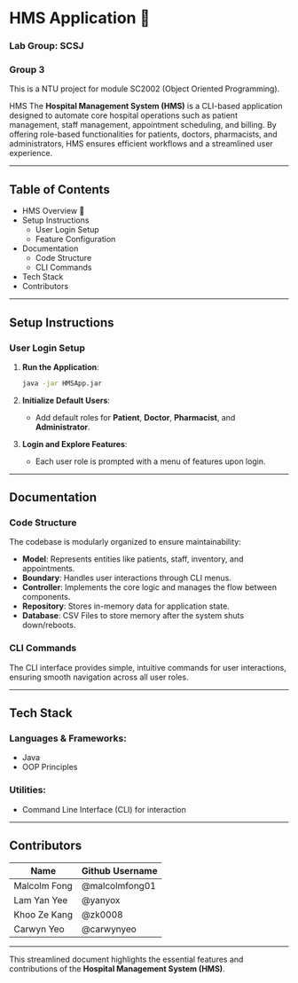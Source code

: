 # HMS Application 🏥  
### **Lab Group: SCSJ**  
### **Group 3**


This is a NTU project for module SC2002 (Object Oriented Programming).

HMS The **Hospital Management System (HMS)** is a CLI-based application designed to automate core hospital operations such as patient management, staff management, appointment scheduling, and billing. By offering role-based functionalities for patients, doctors, pharmacists, and administrators, HMS ensures efficient workflows and a streamlined user experience.



---

## **Table of Contents**  
- HMS Overview 🏥  
- Setup Instructions  
  - User Login Setup  
  - Feature Configuration  
- Documentation  
  - Code Structure  
  - CLI Commands  
- Tech Stack  
- Contributors  

---

## **Setup Instructions**

### User Login Setup  

1. **Run the Application**:  
   ```bash  
   java -jar HMSApp.jar  
   ```  

2. **Initialize Default Users**:  
   - Add default roles for **Patient**, **Doctor**, **Pharmacist**, and **Administrator**.  

3. **Login and Explore Features**:  
   - Each user role is prompted with a menu of features upon login.  

---

## **Documentation**

### Code Structure  
The codebase is modularly organized to ensure maintainability:  
- **Model**: Represents entities like patients, staff, inventory, and appointments.  
- **Boundary**: Handles user interactions through CLI menus.  
- **Controller**: Implements the core logic and manages the flow between components.  
- **Repository**: Stores in-memory data for application state.
- **Database**: CSV Files to store memory after the system shuts down/reboots.

### CLI Commands  
The CLI interface provides simple, intuitive commands for user interactions, ensuring smooth navigation across all user roles.  

---

## **Tech Stack**  

### Languages & Frameworks:  
- Java  
- OOP Principles  

### Utilities:  
- Command Line Interface (CLI) for interaction  

---

## **Contributors**  

|     **Name**       | **Github Username**| 
|--------------------|--------------------|  
| Malcolm Fong       | @malcolmfong01     | 
| Lam Yan Yee        | @yanyox            |  
| Khoo Ze Kang       | @zk0008            |  
| Carwyn Yeo         | @carwynyeo         |   

---  

This streamlined document highlights the essential features and contributions of the **Hospital Management System (HMS)**.
